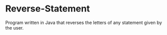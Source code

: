 # Reverse-Statement
Program written in Java that reverses the letters of any statement given by the user. 
